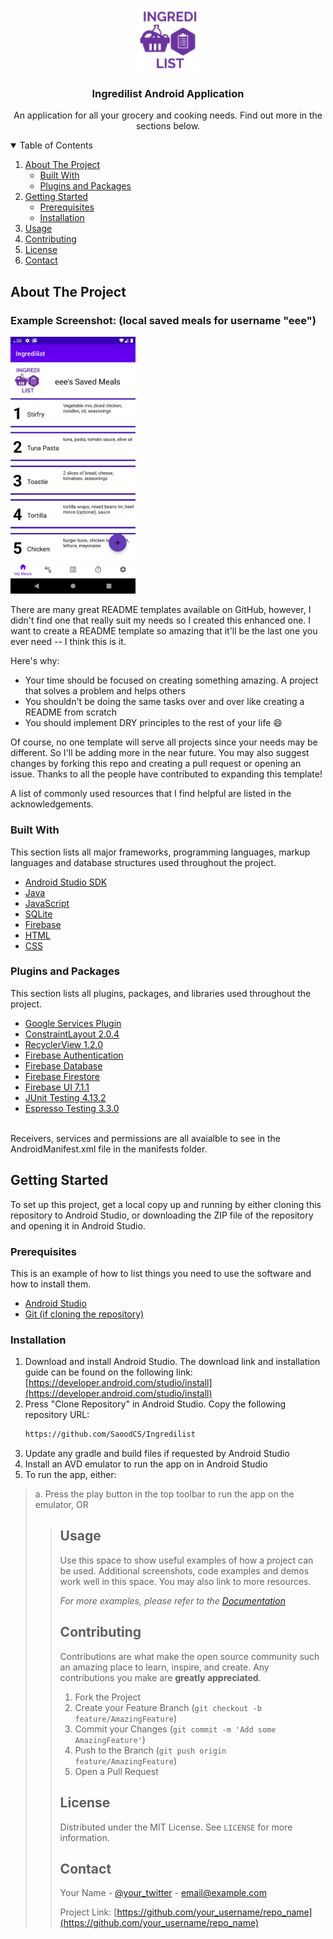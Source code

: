 <!--
*** Thanks for checking out the Best-README-Template. If you have a suggestion
*** that would make this better, please fork the repo and create a pull request
*** or simply open an issue with the tag "enhancement".
*** Thanks again! Now go create something AMAZING! :D
-->



<!-- PROJECT SHIELDS -->


<!-- PROJECT LOGO -->
<br />
<p align="center">
  <a href="https://github.com/SaoodCS/Ingredilist">
    <img src="readmeImages/ingredilistlogo.png" alt="Logo" width="100" height="100">
  </a>

  <h3 align="center">Ingredilist Android Application</h3>

  <p align="center">
    An application for all your grocery and cooking needs. Find out more in the sections below. 
  </p>
</p>



<!-- TABLE OF CONTENTS -->
<details open="open">
  <summary>Table of Contents</summary>
  <ol>
    <li>
      <a href="#about-the-project">About The Project</a>
      <ul>
        <li><a href="#built-with">Built With</a></li>
        <li><a href="#plugins-and-packages">Plugins and Packages</a></li> 
      </ul>
    </li>
    <li>
      <a href="#getting-started">Getting Started</a>
      <ul>
        <li><a href="#prerequisites">Prerequisites</a></li>
        <li><a href="#installation">Installation</a></li>
      </ul>
    </li>
    <li><a href="#usage">Usage</a></li>
    <li><a href="#contributing">Contributing</a></li>
    <li><a href="#license">License</a></li>
    <li><a href="#contact">Contact</a></li>
  </ol>
</details>



<!-- ABOUT THE PROJECT -->
## About The Project

<p>
<h3>Example Screenshot: (local saved meals for username "eee")</h3>
   <img src="readmeImages/screenshot1.png" alt="Logo" width="200">
</p>





There are many great README templates available on GitHub, however, I didn't find one that really suit my needs so I created this enhanced one. I want to create a README template so amazing that it'll be the last one you ever need -- I think this is it.

Here's why:
* Your time should be focused on creating something amazing. A project that solves a problem and helps others
* You shouldn't be doing the same tasks over and over like creating a README from scratch
* You should implement DRY principles to the rest of your life :smile:

Of course, no one template will serve all projects since your needs may be different. So I'll be adding more in the near future. You may also suggest changes by forking this repo and creating a pull request or opening an issue. Thanks to all the people have contributed to expanding this template!

A list of commonly used resources that I find helpful are listed in the acknowledgements.

### Built With

This section lists all major frameworks, programming languages, markup languages and database structures used throughout the project.
* [Android Studio SDK](https://developer.android.com/studio)
* [Java](https://www.java.com/en/)
* [JavaScript](https://www.javascript.com/)
* [SQLite](https://www.sqlite.org/index.html)
* [Firebase](https://firebase.google.com/)
* [HTML](https://www.w3schools.com/html/)
* [CSS](https://www.w3schools.com/css/)

### Plugins and Packages
This section lists all plugins, packages, and libraries used throughout the project.
* [Google Services Plugin](https://developers.google.com/android/guides/google-services-plugin)
* [ConstraintLayout 2.0.4](https://developer.android.com/jetpack/androidx/releases/constraintlayout)
* [RecyclerView 1.2.0](https://developer.android.com/jetpack/androidx/releases/recyclerview)
* [Firebase Authentication](https://firebase.google.com/docs/auth/android/start)
* [Firebase Database](https://firebase.google.com/docs/database)
* [Firebase Firestore](https://firebase.google.com/docs/firestore/quickstart)
* [Firebase UI 7.1.1](https://github.com/firebase/FirebaseUI-Android)
* [JUnit Testing 4.13.2](https://developer.android.com/jetpack/androidx/releases/test#ext.junit-1.1.3)
* [Espresso Testing 3.3.0](https://developer.android.com/jetpack/androidx/releases/test#espresso-3.4.0)
<br>
Receivers, services and permissions are all avaialble to see in the AndroidManifest.xml file in the manifests folder.

<!-- GETTING STARTED -->
## Getting Started

To set up this project, get a local copy up and running by either cloning this repository to Android Studio,
or downloading the ZIP file of the repository and opening it in Android Studio.


### Prerequisites

This is an example of how to list things you need to use the software and how to install them.
* [Android Studio](https://developer.android.com/studio)
* [Git (if cloning the repository)](https://git-scm.com/downloads)

### Installation
1. Download and install Android Studio. The download link and installation guide can be
found on the following link: [https://developer.android.com/studio/install](https://developer.android.com/studio/install)
2. Press "Clone Repository" in Android Studio. Copy the following repository URL:
   ```sh
   https://github.com/SaoodCS/Ingredilist
   ```
3. Update any gradle and build files if requested by Android Studio
3. Install an AVD emulator to run the app on in Android Studio 
4. To run the app, either:
<BLOCKQUOTE> a. Press the play button in the top toolbar to run the app on the emulator, OR <BLOCKQUOTE>




<!-- USAGE EXAMPLES -->
## Usage

Use this space to show useful examples of how a project can be used. Additional screenshots, code examples and demos work well in this space. You may also link to more resources.

_For more examples, please refer to the [Documentation](https://example.com)_



<!-- CONTRIBUTING -->
## Contributing

Contributions are what make the open source community such an amazing place to learn, inspire, and create. Any contributions you make are **greatly appreciated**.

1. Fork the Project
2. Create your Feature Branch (`git checkout -b feature/AmazingFeature`)
3. Commit your Changes (`git commit -m 'Add some AmazingFeature'`)
4. Push to the Branch (`git push origin feature/AmazingFeature`)
5. Open a Pull Request



<!-- LICENSE -->
## License

Distributed under the MIT License. See `LICENSE` for more information.



<!-- CONTACT -->
## Contact

Your Name - [@your_twitter](https://twitter.com/your_username) - email@example.com

Project Link: [https://github.com/your_username/repo_name](https://github.com/your_username/repo_name)




<!-- MARKDOWN LINKS & IMAGES -->
<!-- https://www.markdownguide.org/basic-syntax/#reference-style-links -->
[contributors-shield]: https://img.shields.io/github/contributors/othneildrew/Best-README-Template.svg?style=for-the-badge
[contributors-url]: https://github.com/othneildrew/Best-README-Template/graphs/contributors
[forks-shield]: https://img.shields.io/github/forks/othneildrew/Best-README-Template.svg?style=for-the-badge
[forks-url]: https://github.com/othneildrew/Best-README-Template/network/members
[stars-shield]: https://img.shields.io/github/stars/othneildrew/Best-README-Template.svg?style=for-the-badge
[stars-url]: https://github.com/othneildrew/Best-README-Template/stargazers
[issues-shield]: https://img.shields.io/github/issues/othneildrew/Best-README-Template.svg?style=for-the-badge
[issues-url]: https://github.com/othneildrew/Best-README-Template/issues
[license-shield]: https://img.shields.io/github/license/othneildrew/Best-README-Template.svg?style=for-the-badge
[license-url]: https://github.com/othneildrew/Best-README-Template/blob/master/LICENSE.txt
[linkedin-shield]: https://img.shields.io/badge/-LinkedIn-black.svg?style=for-the-badge&logo=linkedin&colorB=555
[linkedin-url]: https://linkedin.com/in/othneildrew
[product-screenshot]: readmeImages/screenshot1.png
